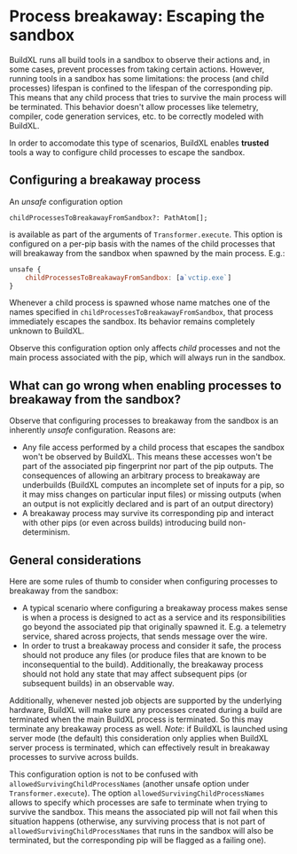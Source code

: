 # Process breakaway: Escaping the sandbox

BuildXL runs all build tools in a sandbox to observe their actions and, in some cases, prevent processes from taking certain actions. However, running tools in a sandbox has some limitations: the process (and child processes) lifespan is confined to the lifespan of the corresponding pip. This means  that any child process that tries to survive the main process will be terminated. This behavior doesn't allow processes like telemetry, compiler, code generation services, etc. to be correctly modeled with BuildXL.

In order to accomodate this type of scenarios, BuildXL enables  **trusted** tools a way to configure child processes to escape the sandbox. 

## Configuring a breakaway process

An *unsafe* configuration option

`childProcessesToBreakawayFromSandbox?: PathAtom[];`

 is available as part of the arguments of `Transformer.execute`. This option is configured on a per-pip basis with the names of the child processes that will breakaway from the sandbox when spawned by the main process. E.g.:

 ```javascript
 unsafe {
     childProcessesToBreakawayFromSandbox: [a`vctip.exe`]
 }
 ```

Whenever a child process is spawned whose name matches one of the names specified in `childProcessesToBreakawayFromSandbox`, that process immediately escapes the sandbox. Its behavior remains completely unknown to BuildXL.

 Observe this configuration option only affects *child* processes and not the main process associated with the pip, which will always run in the sandbox. 
 
## What can go wrong when enabling processes to breakaway from the sandbox?

Observe that configuring processes to breakaway from the sandbox is an inherently *unsafe* configuration. Reasons are:
* Any file access performed by a child process that escapes the sandbox won't be observed by BuildXL. This means these accesses won't be part of the associated pip fingerprint nor part of the pip outputs. The consequences of allowing an arbitrary process to breakaway are underbuilds (BuildXL computes an incomplete set of inputs for a pip, so it may miss changes on particular input files) or missing outputs (when an output is not explicitly declared and is part of an output directory)
* A breakaway process may survive its corresponding pip and interact with other pips (or even across builds) introducing build non-determinism.

## General considerations

Here are some rules of thumb to consider when configuring processes to breakaway from the sandbox:

* A typical scenario where configuring a breakaway process makes sense is when a process is designed to act as a service and its responsibilities go beyond the associated pip that originally spawned it. E.g. a telemetry service, shared across projects, that sends message over the wire.
* In order to trust a breakaway process and consider it safe, the process should not produce any files (or produce files that are known to be inconsequential to the build). Additionally, the breakaway process should not hold any state that may affect subsequent pips (or subsequent builds) in an observable way.

Additionally, whenever nested job objects are supported by the underlying hardware, BuildXL will make sure any processes created during a build are terminated when the main BuildXL process is terminated. So this may terminate any breakaway process as well. *Note*: if BuildXL is launched using server mode (the default) this consideration only applies when BuildXL server process is terminated, which can effectively result in breakaway processes to survive across builds.

This configuration option is not to be confused with `allowedSurvivingChildProcessNames` (another unsafe option under `Transformer.execute`).  The option `allowedSurvivingChildProcessNames` allows to specify which processes are safe to terminate when trying to survive the sandbox. This means the associated pip will not fail when this situation happens (otherwise, any surviving process that is not part of `allowedSurvivingChildProcessNames` that runs in the sandbox will also be terminated, but the corresponding pip will be flagged as a failing one).